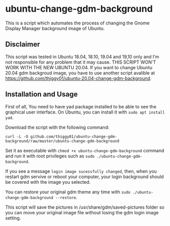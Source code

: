 # ubuntu-change-gdm-background 
This is a script which automates the process of changing the Gnome Display Manager 
background image of Ubuntu.

## Disclaimer
This script was tested in Ubuntu 18.04, 18.10, 19.04 and 19,10 only and I'm not 
responsible for any problem that it may cause.
THIS SCRIPT WON'T WORK WITH THE NEW UBUNTU 20.04. If you want to change Ubuntu
20.04 gdm backgroud image, you have to use another script avalible at 
https://github.com/thiggy01/ubuntu-20.04-change-gdm-background.
 


## Installation and Usage 

First of all, You need to have yad package installed to be able to see the 
graphical user interface. On Ubuntu, you can install it with `sudo apt install yad`.  

Download the script with the following command:

    curl -L -O github.com/thiggy01/ubuntu-change-gdm-background/raw/master/ubuntu-change-gdm-background

Set it as executable with `chmod +x ubuntu-change-gdm-background` command and 
run it with root privileges such as `sudo ./ubuntu-change-gdm-background`.

If you see a message `login image sucessfully changed`, then, when you restart gdm 
servive or reboot your computer, your login background should be covered with the 
image you selected.

You can restore your original gdm theme any time with `sudo ./ubuntu-change-gdm-background --restore`.

This script will save the pictures in /usr/share/gdm/saved-pictures folder so
you can move your original image file without losing the gdm login image
setting.

